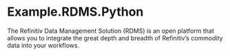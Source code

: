 # Example.RDMS.Python
The Refinitiv Data Management Solution (RDMS) is an open platform that allows you to integrate the great depth and breadth of Refinitiv’s commodity data into your workflows.
